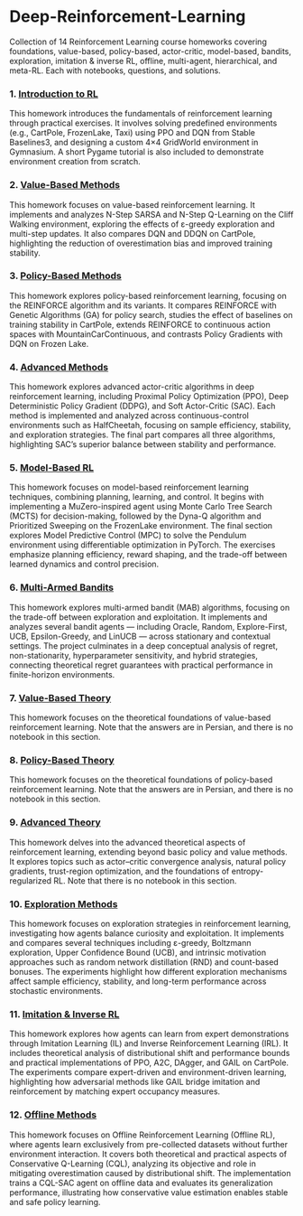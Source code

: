 # Deep-Reinforcement-Learning
Collection of 14 Reinforcement Learning course homeworks covering foundations, value-based, policy-based, actor-critic, model-based, bandits, exploration, imitation &amp; inverse RL, offline, multi-agent, hierarchical, and meta-RL. Each with notebooks, questions, and solutions.


### 1. [Introduction to RL](01_Introduction_to_RL/)

This homework introduces the fundamentals of reinforcement learning through practical exercises. It involves solving predefined environments (e.g., CartPole, FrozenLake, Taxi) using PPO and DQN from Stable Baselines3, and designing a custom 4×4 GridWorld environment in Gymnasium. A short Pygame tutorial is also included to demonstrate environment creation from scratch.

### 2. [Value-Based Methods](02_Value_Based_Methods/)
This homework focuses on value-based reinforcement learning. It implements and analyzes N-Step SARSA and N-Step Q-Learning on the Cliff Walking environment, exploring the effects of ε-greedy exploration and multi-step updates. It also compares DQN and DDQN on CartPole, highlighting the reduction of overestimation bias and improved training stability.

### 3. [Policy-Based Methods](03_Policy_Based_Methods/)
This homework explores policy-based reinforcement learning, focusing on the REINFORCE algorithm and its variants. It compares REINFORCE with Genetic Algorithms (GA) for policy search, studies the effect of baselines on training stability in CartPole, extends REINFORCE to continuous action spaces with MountainCarContinuous, and contrasts Policy Gradients with DQN on Frozen Lake.

### 4. [Advanced Methods](04_Advanced_Methods/)
This homework explores advanced actor-critic algorithms in deep reinforcement learning, including Proximal Policy Optimization (PPO), Deep Deterministic Policy Gradient (DDPG), and Soft Actor-Critic (SAC). Each method is implemented and analyzed across continuous-control environments such as HalfCheetah, focusing on sample efficiency, stability, and exploration strategies. The final part compares all three algorithms, highlighting SAC’s superior balance between stability and performance.

### 5. [Model-Based RL](05_Model_Based_RL/)
This homework focuses on model-based reinforcement learning techniques, combining planning, learning, and control. It begins with implementing a MuZero-inspired agent using Monte Carlo Tree Search (MCTS) for decision-making, followed by the Dyna-Q algorithm and Prioritized Sweeping on the FrozenLake environment. The final section explores Model Predictive Control (MPC) to solve the Pendulum environment using differentiable optimization in PyTorch. The exercises emphasize planning efficiency, reward shaping, and the trade-off between learned dynamics and control precision.

### 6. [Multi-Armed Bandits](06_Multi_Armed_Bandits/)
This homework explores multi-armed bandit (MAB) algorithms, focusing on the trade-off between exploration and exploitation. It implements and analyzes several bandit agents — including Oracle, Random, Explore-First, UCB, Epsilon-Greedy, and LinUCB — across stationary and contextual settings. The project culminates in a deep conceptual analysis of regret, non-stationarity, hyperparameter sensitivity, and hybrid strategies, connecting theoretical regret guarantees with practical performance in finite-horizon environments.

### 7. [Value-Based Theory](07_Value_Based_Theory/)
This homework focuses on the theoretical foundations of value-based reinforcement learning. Note that the answers are in Persian, and there is no notebook in this section.

### 8. [Policy-Based Theory](08_Policy_Based_Theory/)
This homework focuses on the theoretical foundations of policy-based reinforcement learning. Note that the answers are in Persian, and there is no notebook in this section.

### 9. [Advanced Theory](09_Advanced_Theory/)
This homework delves into the advanced theoretical aspects of reinforcement learning, extending beyond basic policy and value methods. It explores topics such as actor–critic convergence analysis, natural policy gradients, trust-region optimization, and the foundations of entropy-regularized RL. Note that there is no notebook in this section.

### 10. [Exploration Methods](10_Exploration_Methods/)
This homework focuses on exploration strategies in reinforcement learning, investigating how agents balance curiosity and exploitation. It implements and compares several techniques including ε-greedy, Boltzmann exploration, Upper Confidence Bound (UCB), and intrinsic motivation approaches such as random network distillation (RND) and count-based bonuses. The experiments highlight how different exploration mechanisms affect sample efficiency, stability, and long-term performance across stochastic environments.

### 11. [Imitation & Inverse RL](11_Imitation_and_Inverse_RL/)
This homework explores how agents can learn from expert demonstrations through Imitation Learning (IL) and Inverse Reinforcement Learning (IRL). It includes theoretical analysis of distributional shift and performance bounds and practical implementations of PPO, A2C, DAgger, and GAIL on CartPole. The experiments compare expert-driven and environment-driven learning, highlighting how adversarial methods like GAIL bridge imitation and reinforcement by matching expert occupancy measures.

### 12. [Offline Methods](12_Offline_Methods/)
This homework focuses on Offline Reinforcement Learning (Offline RL), where agents learn exclusively from pre-collected datasets without further environment interaction. It covers both theoretical and practical aspects of Conservative Q-Learning (CQL), analyzing its objective and role in mitigating overestimation caused by distributional shift. The implementation trains a CQL-SAC agent on offline data and evaluates its generalization performance, illustrating how conservative value estimation enables stable and safe policy learning.